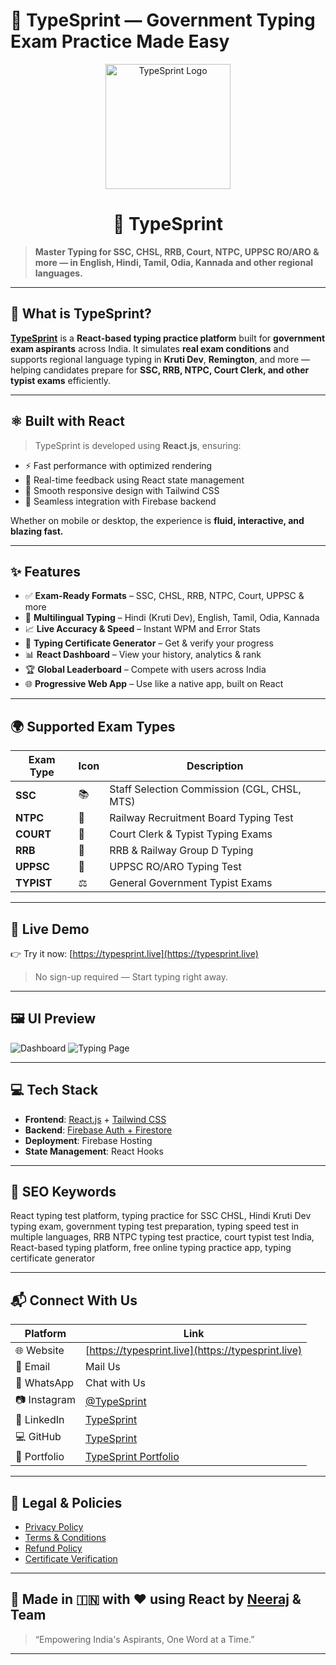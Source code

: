 # 🌟 TypeSprint — Government Typing Exam Practice Made Easy

<p align="center">
  <img src="https://blogger.googleusercontent.com/img/a/AVvXsEjYzZw6n2JALMNz0YahDUBOEs4gknATILgv49AY79N728JogePSGgnhGXBw3NU3iiwecFFfBkE5RZDJqQtFaX-ZGtZus2-P2D6yCSvU009w4UumYnFVhRxCVYX7YzT04mXrFgV-HPaxb5Hhxu7il0WjP7Jn65tkJZ0MiZ03q2dSSMYAQwue0zqozEn-ONQ" alt="TypeSprint Logo" width="200" />
</p>

<h1 align="center">🌟 TypeSprint</h1>

> **Master Typing for SSC, CHSL, RRB, Court, NTPC, UPPSC RO/ARO & more — in English, Hindi, Tamil, Odia, Kannada and other regional languages.**

---

## 🚀 What is TypeSprint?

**[TypeSprint](https://typesprint.live)** is a **React-based typing practice platform** built for **government exam aspirants** across India. It simulates **real exam conditions** and supports regional language typing in **Kruti Dev**, **Remington**, and more — helping candidates prepare for **SSC, RRB, NTPC, Court Clerk, and other typist exams** efficiently.

---

## ⚛️ Built with React

> TypeSprint is developed using **React.js**, ensuring:
- ⚡️ Fast performance with optimized rendering
- 🔄 Real-time feedback using React state management
- 📱 Smooth responsive design with Tailwind CSS
- 🧪 Seamless integration with Firebase backend

Whether on mobile or desktop, the experience is **fluid, interactive, and blazing fast.**

---

## ✨ Features

- ✅ **Exam-Ready Formats** – SSC, CHSL, RRB, NTPC, Court, UPPSC & more  
- 🧠 **Multilingual Typing** – Hindi (Kruti Dev), English, Tamil, Odia, Kannada  
- 📈 **Live Accuracy & Speed** – Instant WPM and Error Stats  
- 🧾 **Typing Certificate Generator** – Get & verify your progress  
- 📊 **React Dashboard** – View your history, analytics & rank  
- 🏆 **Global Leaderboard** – Compete with users across India  
- 🌐 **Progressive Web App** – Use like a native app, built on React

---

## 🌍 Supported Exam Types

| Exam Type | Icon | Description |
|-----------|------|-------------|
| **SSC**   | 📚   | Staff Selection Commission (CGL, CHSL, MTS) |
| **NTPC**  | 🚂   | Railway Recruitment Board Typing Test |
| **COURT** | 🏦   | Court Clerk & Typist Typing Exams |
| **RRB**   | 🚉   | RRB & Railway Group D Typing |
| **UPPSC** | 🧾   | UPPSC RO/ARO Typing Test |
| **TYPIST**| ⚖️   | General Government Typist Exams |

---

## 📱 Live Demo

👉 Try it now: [https://typesprint.live](https://typesprint.live)

> No sign-up required — Start typing right away.

---

## 🖼️ UI Preview

![Dashboard](https://typesprint.live/assets/images/screenshot1.png)
![Typing Page](https://typesprint.live/assets/images/screenshot2.png)

---

## 💻 Tech Stack

- **Frontend**: [React.js](https://reactjs.org/) + [Tailwind CSS](https://tailwindcss.com/)
- **Backend**: [Firebase Auth + Firestore](https://firebase.google.com/)
- **Deployment**: Firebase Hosting
- **State Management**: React Hooks

---

## 🧠 SEO Keywords

React typing test platform, typing practice for SSC CHSL, Hindi Kruti Dev typing exam,
government typing test preparation, typing speed test in multiple languages,
RRB NTPC typing test practice, court typist test India, React-based typing platform,
free online typing practice app, typing certificate generator

---

## 📬 Connect With Us

| Platform     | Link |
|--------------|------|
| 🌐 Website    | [https://typesprint.live](https://typesprint.live) |
| 📧 Email      | Mail Us |
| 💬 WhatsApp   | Chat with Us |
| 📷 Instagram  | [@TypeSprint](https://instagram.com/TypeSprint) |
| 💼 LinkedIn   | [TypeSprint](https://linkedin.com/company/typesprint) |
| 💻 GitHub     | [TypeSprint](https://github.com/TypeSprint) |
| 🎯 Portfolio  | [TypeSprint Portfolio](https://typesprint.live/portfolio) |

---

## 📌 Legal & Policies

- [Privacy Policy](https://typesprint.live/privacy-policy)
- [Terms & Conditions](https://typesprint.live/terms)
- [Refund Policy](https://typesprint.live/refund-policy)
- [Certificate Verification](https://typesprint.live/verify)

---

## 🙌 Made in 🇮🇳 with ❤️ using React by [Neeraj](https://github.com/neerajkumarsrm) & Team

> “Empowering India's Aspirants, One Word at a Time.”

---
